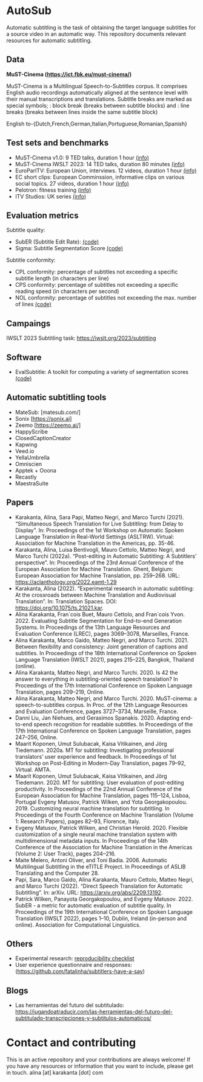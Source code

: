 # AutoSub
Automatic subtitling is the task of obtaining the target language subtitles for a source video in an automatic way. This repository documents relevant resources for automatic subtitling. 

## Data
**MuST-Cinema (https://ict.fbk.eu/must-cinema/)**

MuST-Cinema is a Multilingual Speech-to-Subtitles corpus. It comprises English audio recordings automatically aligned at the sentence level with their manual transcriptions and translations. Subtitle breaks are marked as special symbols; <eob>: block break (breaks between subtitle blocks) and <eol>: line breaks (breaks between lines inside the same subtitle block)

English to-{Dutch,French,German,Italian,Portuguese,Romanian,Spanish}

## Test sets and benchmarks
  - MuST-Cinema v1.0: 9 TED talks, duration 1 hour [(info)](https://ict.fbk.eu/must-cinema/)
  - MuST-Cinema IWSLT 2023: 14 TED talks, duration 80 minutes [(info)](https://iwslt.org/2023/subtitling)
  - EuroParlTV: European Union, interviews. 12 videos, duration 1 hour [(info)](https://arxiv.org/abs/2209.13192)
  - EC short clips: European Comminssion, informative clips on various social topics. 27 videos, duration 1 hour [(info)](https://arxiv.org/abs/2209.13192)
  - Pelotron: fitness training [(info)](https://iwslt.org/2023/subtitling)
  - ITV Studios: UK series [(info)](https://iwslt.org/2023/subtitling)

## Evaluation metrics
Subtitle quality:
- SubER (Subtitle Edit Rate):
[(code)](https://github.com/apptek/SubER)
- Sigma: Subtitle Segmentation Score
[(code)](https://github.com/fyvo/EvalSubtitle)  

Subtitle conformity:
- CPL conformity: percentage of subtitles not exceeding a specific subtitle length (in characters per line)
- CPS conformity: percentage of subtitles not exceeding a specific reading speed (in characters per second)
- NOL conformity: percentage of subtitles not exceeding the max. number of lines 
[(code)](https://github.com/hlt-mt/FBK-fairseq/blob/master/examples/speech_to_text/scripts/subtitle_compliance.py)

## Campaings
IWSLT 2023 Subtitling task: https://iwslt.org/2023/subtitling
  
## Software
- EvalSubtitle: A toolkit for computing a variety of segmentation scores [(code)](https://github.com/fyvo/EvalSubtitle)

## Automatic subtitling tools
  - MateSub: [matesub.com/]
  - Sonix [https://sonix.ai]
  - Zeemo [https://zeemo.ai/]
  - HappyScribe
  - ClosedCaptionCreator
  - Kapwing
  - Veed.io
  - YellaUmbrella
  - Omniscien
  - Apptek + Ooona
  - Recastly
  - MaestraSuite

  
## Papers
  - Karakanta, Alina, Sara Papi, Matteo Negri, and Marco Turchi (2021). “Simultaneous Speech Translation for Live Subtitling: from Delay to Display”. In: Proceedings of the 1st Workshop on Automatic Spoken Language Translation in Real-World Settings (ASLTRW). Virtual: Association for Machine Translation in the Americas, pp. 35-46.
  - Karakanta, Alina, Luisa Bentivogli, Mauro Cettolo, Matteo Negri, and Marco Turchi (2022a). “Post-editing in Automatic Subtitling: A Subtitlers’ perspective”. In: Proceedings of the 23rd Annual Conference of the European Association for Machine Translation. Ghent, Belgium: European Association for Machine Translation, pp. 259–268. URL: https://aclanthology.org/2022.eamt-1.29
  - Karakanta, Alina (2022). “Experimental research in automatic subtitling: At the crossroads between Machine Translation and Audiovisual Translation”. In: Translation Spaces. DOI: https://doi.org/10.1075/ts.21021.kar.
  - Alina Karakanta, Fran´cois Buet, Mauro Cettolo, and Fran´cois Yvon. 2022. Evaluating Subtitle Segmentation for End-to-end Generation Systems. In Proceedings of the 13th Language Resources and Evaluation Conference (LREC), pages 3069–3078, Marseilles, France.
  - Alina Karakanta, Marco Gaido, Matteo Negri, and Marco Turchi. 2021. Between flexibility and consistency: Joint generation of captions and subtitles. In Proceedings of the 18th International Conference on Spoken Language Translation (IWSLT 2021), pages 215–225, Bangkok, Thailand (online).
  - Alina Karakanta, Matteo Negri, and Marco Turchi. 2020. Is 42 the answer to everything in subtitling-oriented speech translation? In Proceedings of the 17th International Conference on Spoken Language Translation, pages 209–219, Online.
  - Alina Karakanta, Matteo Negri, and Marco Turchi. 2020. MuST-cinema: a speech-to-subtitles corpus. In Proc. of the 12th Language Resources and Evaluation Conference, pages 3727–3734, Marseille, France.
  - Danni Liu, Jan Niehues, and Gerasimos Spanakis. 2020. Adapting end-to-end speech recognition for readable subtitles. In Proceedings of the 17th International Conference on Spoken Language Translation, pages 247–256, Online.
  - Maarit Koponen, Umut Sulubacak, Kaisa Vitikainen, and Jörg Tiedemann. 2020a. MT for subtitling: Investigating professional translators’ user experience and feedback. In Proceedings of 1st Workshop on Post-Editing in Modern-Day Translation, pages 79–92, Virtual. AMTA.
  - Maarit Koponen, Umut Sulubacak, Kaisa Vitikainen, and Jörg Tiedemann. 2020. MT for subtitling: User evaluation of post-editing productivity. In Proceedings of the 22nd Annual Conference of the European Association for Machine Translation, pages 115–124, Lisboa, Portugal
  Evgeny Matusov, Patrick Wilken, and Yota Georgakopoulou. 2019. Customizing neural machine translation for subtitling. In Proceedings of the Fourth Conference on Machine Translation (Volume 1: Research Papers), pages 82–93, Florence, Italy.
  - Evgeny Matusov, Patrick Wilken, and Christian Herold. 2020. Flexible customization of a single neural machine translation system with multidimensional
metadata inputs. In Proceedings of the 14th Conference of the Association for Machine Translation in the Americas (Volume 2: User Track), pages 204–216.
  - Maite Melero, Antoni Oliver, and Toni Badia. 2006. Automatic Multilingual Subtitling in the eTITLE Project. In Proceedings of ASLIB Translating and the Computer 28.
  - Papi, Sara, Marco Gaido, Alina Karakanta, Mauro Cettolo, Matteo Negri, and Marco Turchi (2022). “Direct Speech Translation for Automatic Subtitling”. In: arXiv. URL: https://arxiv.org/abs/2209.13192.
  - Patrick Wilken, Panayota Georgakopoulou, and Evgeny Matusov. 2022. SubER - a metric for automatic evaluation of subtitle quality. In Proceedings of the 19th International Conference on Spoken Language Translation (IWSLT 2022), pages 1–10, Dublin, Ireland (in-person and online). Association for Computational Linguistics.
  
  
## Others
  - Experimental research: [reproducibility checklist](https://github.com/fatalinha/AutoSub/blob/main/reproList.docx)
  - User experience questionnaire and responses: (https://github.com/fatalinha/subtitlers-have-a-say)
  
## Blogs
  - Las herramientas del futuro del subtitulado: https://jugandoatraducir.com/las-herramientas-del-futuro-del-subtitulado-transcripciones-y-subtitulos-automaticos/
  
# Contact and contributing

This is an active repository and your contributions are always welcome!
If you have any resources or information that you want to include, please get in touch.
  alina [at] karakanta [dot] com
